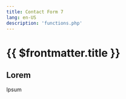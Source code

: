 ```yaml
---
title: Contact Form 7
lang: en-US
description: 'functions.php'
---
```


# {{ $frontmatter.title }}

## Lorem

Ipsum